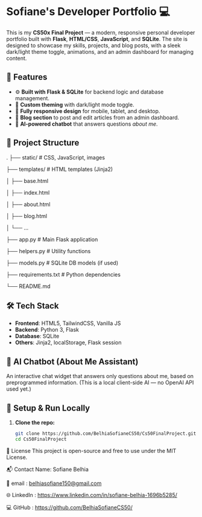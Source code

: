 # Sofiane's Developer Portfolio 💻

This is my **CS50x Final Project** — a modern, responsive personal developer portfolio built with **Flask**, **HTML/CSS**, **JavaScript**, and **SQLite**. The site is designed to showcase my skills, projects, and blog posts, with a sleek dark/light theme toggle, animations, and an admin dashboard for managing content.

## 🚀 Features

- ⚙️ **Built with Flask & SQLite** for backend logic and database management.
- 🎨 **Custom theming** with dark/light mode toggle.
- 📱 **Fully responsive design** for mobile, tablet, and desktop.
- 📝 **Blog section** to post and edit articles from an admin dashboard.
- 💬 **AI-powered chatbot** that answers questions *about me*.


  
## 📂 Project Structure

.
├── static/ # CSS, JavaScript, images

├── templates/ # HTML templates (Jinja2)

│ ├── base.html

│ ├── index.html

│ ├── about.html

│ ├── blog.html

│ └── ...

├── app.py # Main Flask application

├── helpers.py # Utility functions

├── models.py # SQLite DB models (if used)

├── requirements.txt # Python dependencies

└── README.md



## 🛠️ Tech Stack

- **Frontend**: HTML5, TailwindCSS, Vanilla JS
- **Backend**: Python 3, Flask
- **Database**: SQLite
- **Others**: Jinja2, localStorage, Flask session

## 🧠 AI Chatbot (About Me Assistant)

An interactive chat widget that answers only questions about me, based on preprogrammed information. (This is a local client-side AI — no OpenAI API used yet.)

## 🧪 Setup & Run Locally

1. **Clone the repo:**

   ```bash
   git clone https://github.com/BelhiaSofianeCS50/Cs50FinalProject.git
   cd Cs50FinalProject

🧾 License
This project is open-source and free to use under the MIT License.

📬 Contact
Name: Sofiane Belhia

📧 email : belhiasofiane150@gmail.com

🌐 LinkedIn : https://www.linkedin.com/in/sofiane-belhia-1696b5285/
 
💻 GitHub : https://github.com/BelhiaSofianeCS50/

